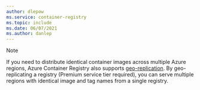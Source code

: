 ```yaml
---
author: dlepow
ms.service: container-registry
ms.topic: include
ms.date: 06/07/2021
ms.author: danlep
---
```

> [!NOTE]
> If you need to distribute identical container images across multiple Azure regions, Azure Container Registry also supports [geo-replication](../articles/container-registry/container-registry-geo-replication.md). By geo-replicating a registry (Premium service tier required), you can serve multiple regions with identical image and tag names from a single registry.